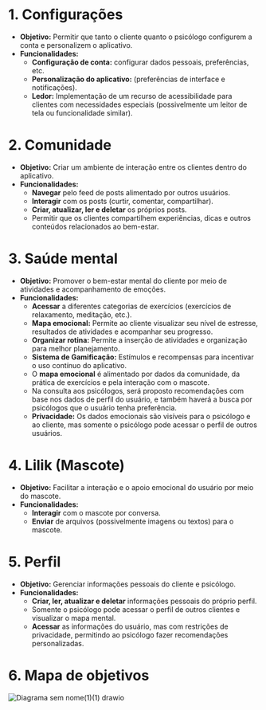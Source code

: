 # 1. Configurações
- **Objetivo:** Permitir que tanto o cliente quanto o psicólogo configurem a conta e personalizem o aplicativo.
- **Funcionalidades:**  
     -	**Configuração de conta:** configurar dados pessoais, preferências, etc.
     -	**Personalização do aplicativo:** (preferências de interface e notificações).
     -  **Ledor:** Implementação de um recurso de acessibilidade para clientes com necessidades especiais (possivelmente um leitor de tela ou funcionalidade similar).
# 2. Comunidade
- **Objetivo:** Criar um ambiente de interação entre os clientes dentro do aplicativo.
- **Funcionalidades:**
    - **Navegar** pelo feed de posts alimentado por outros usuários.
    - **Interagir** com os posts (curtir, comentar, compartilhar).
    - **Criar, atualizar, ler e deletar** os próprios posts.
     - Permitir que os clientes compartilhem experiências, dicas e outros conteúdos relacionados ao bem-estar.
# 3. Saúde mental
- **Objetivo:** Promover o bem-estar mental do cliente por meio de atividades e acompanhamento de emoções.
- **Funcionalidades:**
  - **Acessar** a diferentes categorias de exercícios (exercícios de relaxamento, meditação, etc.).
  - **Mapa emocional:** Permite ao cliente visualizar seu nível de estresse, resultados de atividades e acompanhar seu progresso.
  - **Organizar rotina:** Permite a inserção de atividades e organização para melhor planejamento.
  -	**Sistema de Gamificação:** Estímulos e recompensas para incentivar o uso contínuo do aplicativo.
  -	O **mapa emocional** é alimentado por dados da comunidade, da prática de exercícios e pela interação com o mascote.
  - Na consulta aos psicólogos, será proposto recomendações com base nos dados de perfil do usuário, e também haverá a busca por psicólogos que o usuário tenha preferência.
  -	**Privacidade:** Os dados emocionais são visíveis para o psicólogo e ao cliente, mas somente o psicólogo pode acessar o perfil de outros usuários.
# 4. Lilik (Mascote)
- **Objetivo:** Facilitar a interação e o apoio emocional do usuário por meio do mascote.
- **Funcionalidades:**
   - **Interagir** com o mascote por conversa.
   -	**Enviar** de arquivos (possivelmente imagens ou textos) para o mascote.
# 5. Perfil
- **Objetivo:** Gerenciar informações pessoais do cliente e psicólogo.
- **Funcionalidades:**
   -	**Criar, ler, atualizar e deletar** informações pessoais do próprio perfil.
   -	Somente o psicólogo pode acessar o perfil de outros clientes e visualizar o mapa mental.
   -	**Acessar** as informações do usuário, mas com restrições de privacidade, permitindo ao psicólogo fazer recomendações personalizadas.
# 6. Mapa de objetivos
  ![Diagrama sem nome(1)(1) drawio](https://github.com/user-attachments/assets/be39b545-2c51-479c-916a-20a1271277a9)

